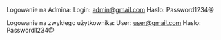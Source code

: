 Logowanie na Admina:
Login: admin@gmail.com
Haslo: Password1234@

Logowanie na zwykłego użytkownika:
User: user@gmail.com
Haslo: Password1234@
